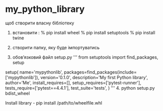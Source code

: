 # my_python_library

щоб створити власну бібліотеку
1. встановити :
% pip install wheel 
% pip install setuptools 
% pip install twine


2. створити папку, яку буде імпортуватись
3. обовʼязковий файл setup.py
'''
from setuptools import find_packages, setup

setup(
    name='mypythonlib',
    packages=find_packages(include=['mypythonlib']),
    version='0.1.0',
    description='My first Python library',
    author='Me',
    install_requires=[],
    setup_requires=['pytest-runner'],
    tests_require=['pytest==4.4.1'],
    test_suite='tests',
)
'''
4. python setup.py bdist_wheel

Install library - pip install /path/to/wheelfile.whl
